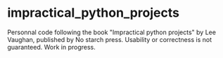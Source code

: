 # impractical_python_projects
Personnal code following the book "Impractical python projects"  by Lee Vaughan, published by No starch press. Usability or correctness is not guaranteed. Work in progress.
